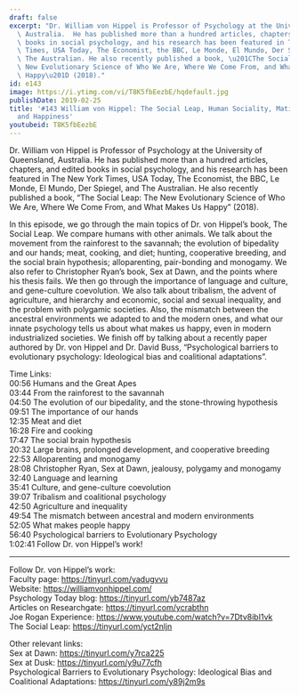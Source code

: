 ```yaml
---
draft: false
excerpt: "Dr. William von Hippel is Professor of Psychology at the University of Queensland,\
  \ Australia.  He has published more than a hundred articles, chapters, and edited\
  \ books in social psychology, and his research has been featured in The New York\
  \ Times, USA Today, The Economist, the BBC, Le Monde, El Mundo, Der Spiegel, and\
  \ The Australian. He also recently published a book, \u201CThe Social Leap: The\
  \ New Evolutionary Science of Who We Are, Where We Come From, and What Makes Us\
  \ Happy\u201D (2018)."
id: e143
image: https://i.ytimg.com/vi/T8K5fbEezbE/hqdefault.jpg
publishDate: 2019-02-25
title: '#143 William von Hippel: The Social Leap, Human Sociality, Mating, Agriculture,
  and Happiness'
youtubeid: T8K5fbEezbE
---
```

Dr. William von Hippel is Professor of Psychology at the University of Queensland, Australia.  He has published more than a hundred articles, chapters, and edited books in social psychology, and his research has been featured in The New York Times, USA Today, The Economist, the BBC, Le Monde, El Mundo, Der Spiegel, and The Australian. He also recently published a book, “The Social Leap: The New Evolutionary Science of Who We Are, Where We Come From, and What Makes Us Happy” (2018).

In this episode, we go through the main topics of Dr. von Hippel’s book, The Social Leap. We compare humans with other animals. We talk about the movement from the rainforest to the savannah; the evolution of bipedality and our hands; meat, cooking, and diet; hunting, cooperative breeding, and the social brain hypothesis; alloparenting, pair-bonding and monogamy. We also refer to Christopher Ryan’s book, Sex at Dawn, and the points where his thesis fails. We then go through the importance of language and culture, and gene-culture coevolution. We also talk about tribalism, the advent of agriculture, and hierarchy and economic, social and sexual inequality, and the problem with polygamic societies. Also, the mismatch between the ancestral environments we adapted to and the modern ones, and what our innate psychology tells us about what makes us happy, even in modern industrialized societies. We finish off by talking about a recently paper authored by Dr. von Hippel and Dr. David Buss, “Psychological barriers to evolutionary psychology: Ideological bias and coalitional adaptations”. 

Time Links:  
00:56  Humans and the Great Apes  
03:44  From the rainforest to the savannah                                
04:50  The evolution of our bipedality, and the stone-throwing hypothesis               
09:51  The importance of our hands                
12:35  Meat and diet  
16:28  Fire and cooking   
17:47  The social brain hypothesis          
20:32  Large brains, prolonged development, and cooperative breeding      
22:53  Alloparenting and monogamy  
28:08  Christopher Ryan, Sex at Dawn, jealousy, polygamy and monogamy    
32:40  Language and learning  
35:41  Culture, and gene-culture coevolution  
39:07  Tribalism and coalitional psychology      
42:50  Agriculture and inequality  
49:54  The mismatch between ancestral and modern environments  
52:05  What makes people happy  
56:40  Psychological barriers to Evolutionary Psychology  
1:02:41  Follow Dr. von Hippel’s work!

---

Follow Dr. von Hippel’s work:  
Faculty page: https://tinyurl.com/yadugvvu  
Website: https://williamvonhippel.com/  
Psychology Today blog: https://tinyurl.com/yb7487az  
Articles on Researchgate: https://tinyurl.com/ycrabthn  
Joe Rogan Experience: https://www.youtube.com/watch?v=7Dtv8ibI1vk  
The Social Leap: https://tinyurl.com/yct2nljn

Other relevant links:  
Sex at Dawn: https://tinyurl.com/y7rca225  
Sex at Dusk: https://tinyurl.com/y9u77cfh  
Psychological Barriers to Evolutionary Psychology: Ideological Bias and Coalitional Adaptations: https://tinyurl.com/y89j2m9s

